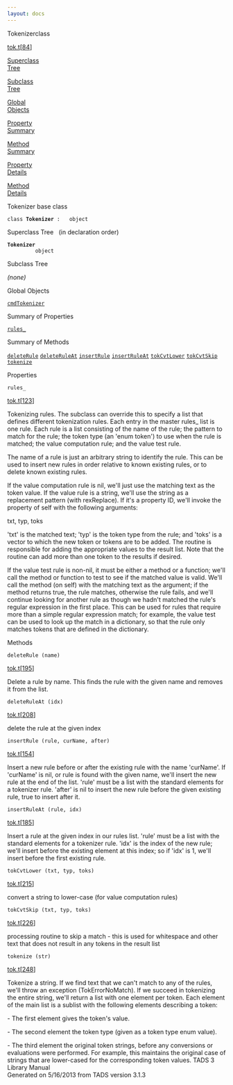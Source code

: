 ```yaml
---
layout: docs
---
```

<span class="title">Tokenizer</span><span class="type">class</span>

[tok.t](../file/tok.t.html)\[[84](../source/tok.t.html#84)\]

[Superclass  
Tree](#_SuperClassTree_)

[Subclass  
Tree](#_SubClassTree_)

[Global  
Objects](#_ObjectSummary_)

[Property  
Summary](#_PropSummary_)

[Method  
Summary](#_MethodSummary_)

[Property  
Details](#_Properties_)

[Method  
Details](#_Methods_)



Tokenizer base class

`class `**`Tokenizer`**` :   object`



<span id="_SuperClassTree_"></span>



<span class="hdln">Superclass Tree</span>   (in declaration order)



**`Tokenizer`**  
`         object`  
<span id="_SubClassTree_"></span>



<span class="hdln">Subclass Tree</span>  



*(none)* <span id="_ObjectSummary_"></span>



<span class="hdln">Global Objects</span>  



[`cmdTokenizer`](../object/cmdTokenizer.html)
<span id="_PropSummary_"></span>



<span class="hdln">Summary of Properties</span>  



[`rules_`](#rules_)

<span id="_MethodSummary_"></span>



<span class="hdln">Summary of Methods</span>  



[`deleteRule`](#deleteRule) [`deleteRuleAt`](#deleteRuleAt) [`insertRule`](#insertRule) [`insertRuleAt`](#insertRuleAt) [`tokCvtLower`](#tokCvtLower) [`tokCvtSkip`](#tokCvtSkip) [`tokenize`](#tokenize)

<span id="_Properties_"></span>



<span class="hdln">Properties</span>  



<span id="rules_"></span>

`rules_`

[tok.t](../file/tok.t.html)\[[123](../source/tok.t.html#123)\]



Tokenizing rules. The subclass can override this to specify a list that
defines different tokenization rules. Each entry in the master rules\_
list is one rule. Each rule is a list consisting of the name of the
rule; the pattern to match for the rule; the token type (an 'enum
token') to use when the rule is matched; the value computation rule; and
the value test rule.

The name of a rule is just an arbitrary string to identify the rule.
This can be used to insert new rules in order relative to known existing
rules, or to delete known existing rules.

If the value computation rule is nil, we'll just use the matching text
as the token value. If the value rule is a string, we'll use the string
as a replacement pattern (with rexReplace). If it's a property ID, we'll
invoke the property of self with the following arguments:

txt, typ, toks

'txt' is the matched text; 'typ' is the token type from the rule; and
'toks' is a vector to which the new token or tokens are to be added. The
routine is responsible for adding the appropriate values to the result
list. Note that the routine can add more than one token to the results
if desired.

If the value test rule is non-nil, it must be either a method or a
function; we'll call the method or function to test to see if the
matched value is valid. We'll call the method (on self) with the
matching text as the argument; if the method returns true, the rule
matches, otherwise the rule fails, and we'll continue looking for
another rule as though we hadn't matched the rule's regular expression
in the first place. This can be used for rules that require more than a
simple regular expression match; for example, the value test can be used
to look up the match in a dictionary, so that the rule only matches
tokens that are defined in the dictionary.



<span id="_Methods_"></span>



<span class="hdln">Methods</span>  



<span id="deleteRule"></span>

`deleteRule (name)`

[tok.t](../file/tok.t.html)\[[195](../source/tok.t.html#195)\]



Delete a rule by name. This finds the rule with the given name and
removes it from the list.



<span id="deleteRuleAt"></span>

`deleteRuleAt (idx)`

[tok.t](../file/tok.t.html)\[[208](../source/tok.t.html#208)\]



delete the rule at the given index



<span id="insertRule"></span>

`insertRule (rule, curName, after)`

[tok.t](../file/tok.t.html)\[[154](../source/tok.t.html#154)\]



Insert a new rule before or after the existing rule with the name
'curName'. If 'curName' is nil, or rule is found with the given name,
we'll insert the new rule at the end of the list. 'rule' must be a list
with the standard elements for a tokenizer rule. 'after' is nil to
insert the new rule before the given existing rule, true to insert after
it.



<span id="insertRuleAt"></span>

`insertRuleAt (rule, idx)`

[tok.t](../file/tok.t.html)\[[185](../source/tok.t.html#185)\]



Insert a rule at the given index in our rules list. 'rule' must be a
list with the standard elements for a tokenizer rule. 'idx' is the index
of the new rule; we'll insert before the existing element at this index;
so if 'idx' is 1, we'll insert before the first existing rule.



<span id="tokCvtLower"></span>

`tokCvtLower (txt, typ, toks)`

[tok.t](../file/tok.t.html)\[[215](../source/tok.t.html#215)\]



convert a string to lower-case (for value computation rules)



<span id="tokCvtSkip"></span>

`tokCvtSkip (txt, typ, toks)`

[tok.t](../file/tok.t.html)\[[226](../source/tok.t.html#226)\]



processing routine to skip a match - this is used for whitespace and
other text that does not result in any tokens in the result list



<span id="tokenize"></span>

`tokenize (str)`

[tok.t](../file/tok.t.html)\[[248](../source/tok.t.html#248)\]



Tokenize a string. If we find text that we can't match to any of the
rules, we'll throw an exception (TokErrorNoMatch). If we succeed in
tokenizing the entire string, we'll return a list with one element per
token. Each element of the main list is a sublist with the following
elements describing a token:

\- The first element gives the token's value.

\- The second element the token type (given as a token type enum value).

\- The third element the original token strings, before any conversions
or evaluations were performed. For example, this maintains the original
case of strings that are lower-cased for the corresponding token values.
TADS 3 Library Manual  
Generated on 5/16/2013 from TADS version 3.1.3


